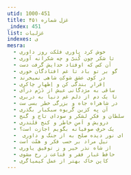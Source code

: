 ```yaml
---
utid: 1000-451
title: غزل شماره ۴۵۱
_index: 451
list: غزلیات
indexes: ی
mesra:
  - خوش کرد یاوری فلکت روز داوری
  - تا شکر چون کُنیّ و چه شکرانه آوری
  - آن کس که اوفتاد خدایش گرفت دست
  - گو بر تو باد تا غم افتادگان خوری
  - در کوی عشق شوکتِ شاهی نمیخرند
  - اِقرارِ بندگی کن و اِظهارِ چاکری
  - ساقی به مژدگانی عیش از دَرَم درآی
  - تا یک دم از دلم غم دنیا به دربری
  - در شاهراه جاه و بزرگی خطر بسی ست
  - آن بِه کزین گریوه سبکبار بگذری
  - سلطان و فکرِ لشکر و سودای تاج و گنج
  - درویش و اَمنِ خاطر و کنج قلندری
  - یک حرفِ صوفیانه بگویم اجازت است؟
  - ‌ ای نور دیده صلح به از جنگ و داوری
  - نیل مراد بر حسب فکر و همّت است
  - از شاه نذر خیر و ز توفیق یاوری
  - حافظ غبار فقر و قناعت ز رخ مشوی
  - کاین خاک بهتر از عمل کیمیاگری
---
```

